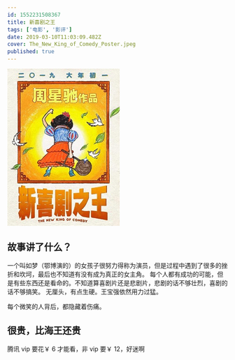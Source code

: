 ```yaml
---
id: 1552231508367
title: 新喜剧之王
tags: ['电影', '影评']
date: 2019-03-10T11:03:09.482Z
cover: The_New_King_of_Comedy_Poster.jpeg
published: true
---
```


![](The_New_King_of_Comedy_Poster.jpeg)

## 故事讲了什么？

一个叫如梦（鄂博演的）的女孩子很努力得称为演员，但是过程中遇到了很多的挫折和坎坷，最后也不知道有没有成为真正的女主角。
每个人都有成功的可能，但是有些东西还是看命的。不知道算喜剧片还是悲剧片，悲剧的话不够壮烈，喜剧的话不够搞笑。
无厘头，有点生硬。王宝强依然用力过猛。

每个微笑的人背后，都隐藏着伤痛。

## 很贵，比海王还贵

腾讯 vip 要花￥ 6 才能看，非 vip 要￥ 12，好迷啊
